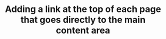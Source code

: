 ---
title: Adding a link at the top of each page that goes directly to the main content area
description: ""
url: https://www.w3.org/TR/WCAG20-TECHS/G1.html
---
